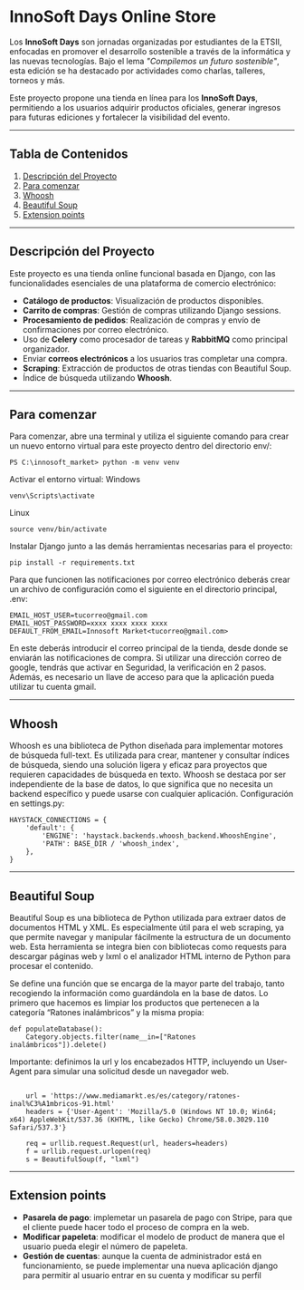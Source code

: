 # InnoSoft Days Online Store

Los **InnoSoft Days** son jornadas organizadas por estudiantes de la ETSII, enfocadas en promover el desarrollo sostenible a través de la informática y las nuevas tecnologías. Bajo el lema *"Compilemos un futuro sostenible"*, esta edición se ha destacado por actividades como charlas, talleres, torneos y más.

Este proyecto propone una tienda en línea para los **InnoSoft Days**, permitiendo a los usuarios adquirir productos oficiales, generar ingresos para futuras ediciones y fortalecer la visibilidad del evento.

---

## Tabla de Contenidos

1. [Descripción del Proyecto](#descripción-del-proyecto)
2. [Para comenzar](#para-comenzar)
3. [Whoosh](#whoosh)
4. [Beautiful Soup](#beautiful-soup)
5. [Extension points](#extension-points)

---

## Descripción del Proyecto

Este proyecto es una tienda online funcional basada en Django, con las funcionalidades esenciales de una plataforma de comercio electrónico:

- **Catálogo de productos**: Visualización de productos disponibles.
- **Carrito de compras**: Gestión de compras utilizando Django sessions.
- **Procesamiento de pedidos**: Realización de compras y envío de confirmaciones por correo electrónico.
- Uso de **Celery** como procesador de tareas y **RabbitMQ** como principal organizador.
- Enviar **correos electrónicos** a los usuarios tras completar una compra.
- **Scraping**: Extracción de productos de otras tiendas con Beautiful Soup.
- Índice de búsqueda utilizando **Whoosh**.

---
## Para comenzar 

Para comenzar, abre una terminal y utiliza el siguiente comando para crear un nuevo entorno virtual para este proyecto dentro del directorio env/:
```
PS C:\innosoft_market> python -m venv venv
```
Activar el entorno virtual:
Windows
```
venv\Scripts\activate
```
Linux
```
source venv/bin/activate
```
Instalar Django junto a las demás herramientas necesarias para el proyecto:
```
pip install -r requirements.txt
```
Para que funcionen las notificaciones por correo electrónico deberás crear un archivo de configuración como el siguiente en el directorio principal, .env:
```
EMAIL_HOST_USER=tucorreo@gmail.com
EMAIL_HOST_PASSWORD=xxxx xxxx xxxx xxxx
DEFAULT_FROM_EMAIL=Innosoft Market<tucorreo@gmail.com>
```

En este deberás introducir el correo principal de la tienda, desde donde se enviarán las notificaciones de compra. Si utilizar una dirección correo de google, tendrás que activar en Seguridad, la verificación en 2 pasos. Además, es necesario un llave de acceso para que la aplicación pueda utilizar tu cuenta gmail.

---

## Whoosh
Whoosh es una biblioteca de Python diseñada para implementar motores de búsqueda full-text. Es utilizada para crear, mantener y consultar índices de búsqueda, siendo una solución ligera y eficaz para proyectos que requieren capacidades de búsqueda en texto. Whoosh se destaca por ser independiente de la base de datos, lo que significa que no necesita un backend específico y puede usarse con cualquier aplicación. Configuración en settings.py:
```
HAYSTACK_CONNECTIONS = {
    'default': {
        'ENGINE': 'haystack.backends.whoosh_backend.WhooshEngine',
        'PATH': BASE_DIR / 'whoosh_index',
    },
}
```

--- 

## Beautiful Soup
Beautiful Soup es una biblioteca de Python utilizada para extraer datos de documentos HTML y XML. Es especialmente útil para el web scraping, ya que permite navegar y manipular fácilmente la estructura de un documento web. Esta herramienta se integra bien con bibliotecas como requests para descargar páginas web y lxml o el analizador HTML interno de Python para procesar el contenido.

Se define una función que se encarga de la mayor parte del trabajo, tanto recogiendo la información como guardándola en la base de datos. Lo primero que hacemos es limpiar los productos que pertenecen a la categoría “Ratones inalámbricos” y la misma propia:
```
def populateDatabase():
    Category.objects.filter(name__in=["Ratones inalámbricos"]).delete()
```
Importante: definimos la url y los encabezados HTTP, incluyendo un User-Agent para simular una solicitud desde un navegador web.
```

    url = 'https://www.mediamarkt.es/es/category/ratones-inal%C3%A1mbricos-91.html'
    headers = {'User-Agent': 'Mozilla/5.0 (Windows NT 10.0; Win64; x64) AppleWebKit/537.36 (KHTML, like Gecko) Chrome/58.0.3029.110 Safari/537.3'}
    
    req = urllib.request.Request(url, headers=headers)
    f = urllib.request.urlopen(req)
    s = BeautifulSoup(f, "lxml")
```
---
## Extension points
- **Pasarela de pago**: implemetar un pasarela de pago con Stripe, para que el cliente puede hacer todo el proceso de compra en la web.
- **Modificar papeleta**: modificar el modelo de product de manera que el usuario pueda elegir el número de papeleta.
- **Gestión de cuentas**: aunque la cuenta de administrador está en funcionamiento, se puede implementar una nueva aplicación django para permitir al usuario entrar en su cuenta y modificar su perfil
